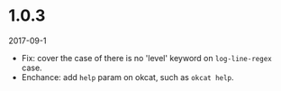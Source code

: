 # 1.0.3

2017-09-1

- Fix: cover the case of there is no 'level' keyword on `log-line-regex` case.
- Enchance: add `help` param on okcat, such as `okcat help`.
